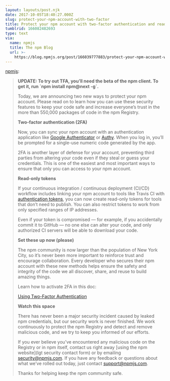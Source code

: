 ```yaml
---
layout: layouts/post.njk
date: 2017-10-05T18:40:27.000Z
slug: protect-your-npm-account-with-two-factor
title: Protect your npm account with two-factor authentication and read-only tokens
tumblrid: 166082482693
type: text
via:
  name: npmjs
  title: The npm Blog
  url: >-
    https://blog.npmjs.org/post/166039777883/protect-your-npm-account-with-two-factor
---
```

<p><a href="http://blog.npmjs.org/post/166039777883/protect-your-npm-account-with-two-factor" class="tumblr_blog">npmjs</a>:</p>

<blockquote>
<p><b>UPDATE: To try out TFA, you’ll need the beta of the npm client. To get it, run `npm install npm@next -g`.</b></p>
<p>Today, we are announcing two new ways to protect your npm account. Please read on to learn how you can use these security features to keep your code safe and increase everyone’s trust in the more than 550,000 packages of code in the npm Registry.<b><br/></b></p>
<p><b>Two-factor authentication (2FA)</b></p>
<p>Now, you can sync your npm account with an authentication application like <a href="https://support.google.com/accounts/answer/1066447?co=GENIE.Platform%3DAndroid&amp;hl=en">Google Authenticator</a> or <a href="https://authy.com/">Authy</a>. When you log in, you’ll be prompted for a single-use numeric code generated by the app.</p>
<p>2FA is another layer of defense for your account, preventing third parties from altering your code even if they steal or guess your credentials. This is one of the easiest and most important ways to ensure that only you can access to your npm account.</p>
<p><b>Read-only tokens</b></p>
<p>If your continuous integration / continuous deployment (CI/CD) workflow includes linking your npm account to tools like Travis CI with <a href="https://npme.npmjs.com/docs/workflow/travis.html">authentication tokens</a>, you can now create read-only tokens for tools that don’t need to publish. You can also restrict tokens to work from only specified ranges of IP addresses.</p>
<p>Even if your token is compromised — for example, if you accidentally commit it to GitHub — no one else can alter your code, and only authorized CI servers will be able to download your code.</p>
<p><b>Set these up now (please)</b></p>
<p>The npm community is now larger than the population of New York City, so it’s never been more important to reinforce trust and encourage collaboration. Every developer who secures their npm account with these new methods helps ensure the safety and integrity of the code we all discover, share, and reuse to build amazing things.</p>
<p>Learn how to activate 2FA in this doc:<br/></p>
<p><a href="https://docs.npmjs.com/getting-started/using-two-factor-authentication">Using Two-Factor Authentication</a><br/></p>
<p><b>Watch this space</b></p>
<p>There has never been a major security incident caused by leaked npm credentials, but our security work is never finished. We work continuously to protect the npm Registry and detect and remove malicious code, and we try to keep you informed of our efforts.</p>
<p>If you ever believe you’ve encountered any malicious code on the Registry or in npm itself, contact us right away [using the npm website](lgt security contact form) or by emailing <a href="mailto:security@npmjs.com">security@npmjs.com</a>. If you have any feedback or questions about what we’ve rolled out today, just contact <a href="mailto:support+2fa@npmjs.com">support@npmjs.com</a>.</p>
<p>Thanks for helping keep the npm community safe.</p>
</blockquote>

